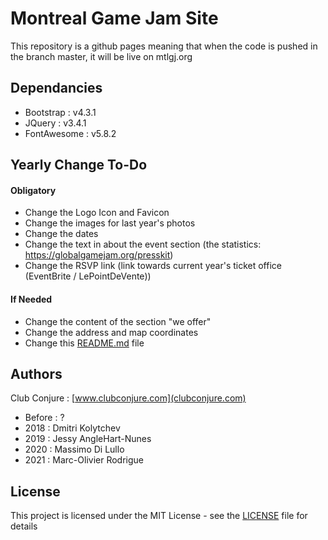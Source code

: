 # Montreal Game Jam Site
This repository is a github pages meaning that when the code is pushed in the branch master, it will be live on mtlgj.org

## Dependancies
- Bootstrap : v4.3.1
- JQuery : v3.4.1
- FontAwesome : v5.8.2

## Yearly Change To-Do

#### Obligatory
- Change the Logo Icon and Favicon
- Change the images for last year's photos
- Change the dates
- Change the text in about the event section (the statistics: https://globalgamejam.org/presskit)
- Change the RSVP link (link towards current year's ticket office (EventBrite / LePointDeVente))

#### If Needed
- Change the content of the section "we offer"
- Change the address and map coordinates
- Change this [README.md](README.md) file

## Authors
Club Conjure : [www.clubconjure.com](clubconjure.com)

* Before : ?
* 2018 : Dmitri Kolytchev
* 2019 : Jessy AngleHart-Nunes
* 2020 : Massimo Di Lullo
* 2021 : Marc-Olivier Rodrigue

## License
This project is licensed under the MIT License - see the [LICENSE](LICENSE) file for details